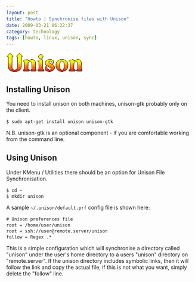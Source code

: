 ```yaml
---
layout: post
title: "Howto | Synchronise files with Unison"
date: 2009-03-21 06:22:37
category: technology
tags: [howto, linux, unison, sync]
---
```


<img src="/assets/unison_logo.png" class="image-right" alt="Unison logo">

## Installing Unison

You need to install unison on both machines, unison-gtk probably only on the client.

    $ sudo apt-get install unison unison-gtk

<!--more-->

N.B. unison-gtk is an optional component - if you are comfortable working from the command line.

## Using Unison

Under KMenu / Utilities there should be an option for Unison File Synchronisation.

    $ cd ~
    $ mkdir unison

A sample `~/.unison/default.prf` config file is shown here:

    # Unison preferences file
    root = /home/user/unison
    root = ssh://user@remote.server/unison
    follow = Regex .*

This is a simple configuration which will synchronise a directory called "unison" under the user's home directory to a users "unison" directory on "remote.server".  If the unison directory includes symbolic links, then it will follow the link and copy the actual file, if this is not what you want, simply delete the "follow" line.

